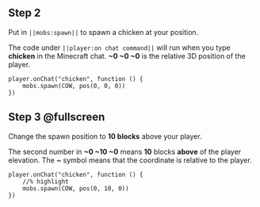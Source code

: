 
## Step 2

Put in ``||mobs:spawn||`` to spawn a chicken at your position.

The code under ``||player:on chat command||`` will run when you type **chicken** in the Minecraft chat.
**~0 ~0 ~0** is the relative 3D position of the player.

```blocks
player.onChat("chicken", function () {
    mobs.spawn(COW, pos(0, 0, 0))
})
```

## Step 3 @fullscreen

Change the spawn position to **10 blocks** above your player.

The second number in **~0 ~10 ~0** means **10** blocks **above** of the player elevation.
The **~** symbol means that the coordinate is relative to the player.

```blocks
player.onChat("chicken", function () {
    //% highlight
    mobs.spawn(COW, pos(0, 10, 0))
})
```